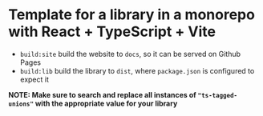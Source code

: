 # Template for a library in a monorepo with React + TypeScript + Vite

- `build:site` build the website to `docs`, so it can be served on Github Pages
- `build:lib` build the library to `dist`, where `package.json` is configured to expect it

**NOTE: Make sure to search and replace all instances of `"ts-tagged-unions"` with the appropriate value for your library**
